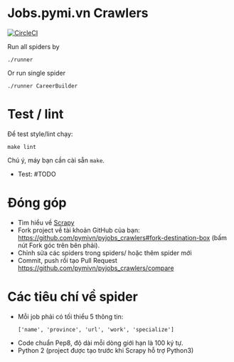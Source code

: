 # Jobs.pymi.vn Crawlers

[![CircleCI](https://circleci.com/gh/tudoanh/pyjobs_crawlers.svg?style=svg)](https://circleci.com/gh/tudoanh/pyjobs_crawlers)

Run all spiders by

```
./runner
```

Or run single spider

```
./runner CareerBuilder
```

# Test / lint

Để test style/lint chạy:

```
make lint
```

Chú ý, máy bạn cần cài sẵn `make`.


- Test: #TODO

# Đóng góp

- Tìm hiểu về [Scrapy](https://scrapy.org/)
- Fork project về tài khoản GitHub của bạn: https://github.com/pymivn/pyjobs_crawlers#fork-destination-box (bấm nút Fork góc trên bên phải).
- Chỉnh sửa các spiders trong spiders/ hoặc thêm spider mới
- Commit, push rồi tạo Pull Request https://github.com/pymivn/pyjobs_crawlers/compare

# Các tiêu chí về spider
- Mỗi job phải có tối thiểu 5 thông tin:
  ```
  ['name', 'province', 'url', 'work', 'specialize']
  ```
- Code chuẩn Pep8, độ dài mỗi dòng giới hạn là 100 ký tự.
- Python 2 (project được tạo trước khi Scrapy hỗ trợ Python3)
